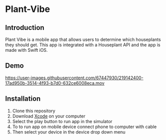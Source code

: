 # Plant-Vibe

## Introduction
Plant Vibe is a mobile app that allows users to determine which houseplants they should get. This app is integrated with a 
Houseplant API and the app is made with Swift iOS.

## Demo



https://user-images.githubusercontent.com/67447930/219142400-17ad950b-3514-4f93-b7d0-632ce6008eca.mov


## Installation
1. Clone this repository
2. Download [Xcode](https://apps.apple.com/us/app/xcode/id497799835?mt=12) on your computer
3. Select the play button to run app in the simulator
4. To to run app on mobile device connect phone to computer with cable
5. Then select your device in the device drop down menu 



